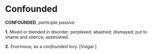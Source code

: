 # Confounded

**CONFOUNDED**, _participle passive_

**1.** Mixed or blended in disorder; perplexed; abashed; dismayed; put to shame and silence; astonished.

**2.** Enormous; as a _confounded_ tory. \[Vulgar.\]